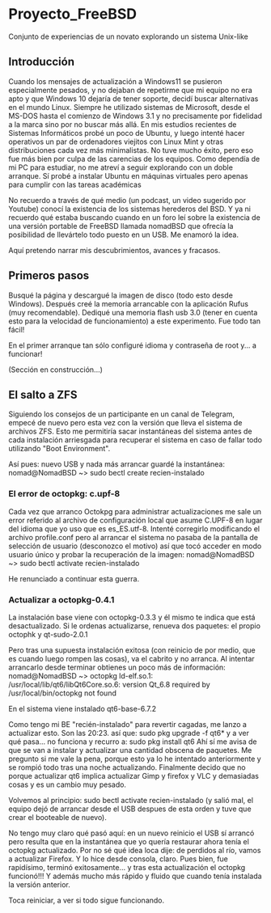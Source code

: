 # Proyecto_FreeBSD
Conjunto de experiencias de un novato explorando un sistema Unix-like

## Introducción


Cuando los mensajes de actualización a Windows11 se pusieron especialmente pesados, y no dejaban de repetirme que mi equipo no era apto y que Windows 10 dejaría de tener soporte, decidí buscar alternativas en el mundo Linux.
Siempre he utilizado sistemas de Microsoft, desde el MS-DOS hasta el comienzo de Windows 3.1 y no precisamente por fidelidad a la marca sino por no buscar más allá.
En mis estudios recientes de Sistemas Informáticos probé un poco de Ubuntu, y luego intenté hacer operativos un par de ordenadores viejitos con Linux Mint y otras distribuciones cada vez más minimalistas. No tuve mucho éxito, pero eso fue más bien por culpa de las carencias de los equipos.
Como dependía de mi PC para estudiar, no me atreví a seguir explorando con un doble arranque. Sí probé a instalar Ubuntu en máquinas virtuales pero apenas para cumplir con las tareas académicas

No recuerdo a través de qué medio (un podcast, un video sugerido por Youtube) conocí la existencia de los sistemas herederos del BSD. Y ya ni recuerdo qué estaba buscando cuando en un foro leí sobre la existencia de una versión portable de FreeBSD llamada nomadBSD que ofrecía la posibilidad de llevártelo todo puesto en un USB. Me enamoró la idea. 

Aquí pretendo narrar mis descubrimientos, avances y fracasos. 


## Primeros pasos

Busqué la página y descargué la imagen de disco (todo esto desde Windows).
Después creé la memoria arrancable con la aplicación Rufus (muy recomendable).
Dediqué una memoria flash usb 3.0 (tener en cuenta esto para la velocidad de funcionamiento) a este experimento.
Fue todo tan fácil!

En el primer arranque tan sólo configuré idioma y contraseña de root y... a funcionar!

(Sección en construcción...)


## El salto a ZFS

Siguiendo los consejos de un participante en un canal de Telegram, empecé de nuevo pero esta vez con la versión que lleva el sistema de archivos ZFS. 
Esto me permitiría sacar instantáneas del sistema antes de cada instalación arriesgada para recuperar el sistema en caso de fallar todo utilizando "Boot Environment".

Así pues: nuevo USB y nada más arrancar guardé la instantánea: 
nomad@NomadBSD ~> sudo bectl create recien-instalado


### El error de octopkg: c.upf-8

Cada vez que arranco Octokpg para administrar actualizaciones me sale un error referido al archivo de configuración local que asume C.UPF-8 en lugar del idioma que yo uso que es es_ES.utf-8. Intenté corregirlo modificando el archivo profile.conf pero al arrancar el sistema no pasaba de la pantalla de selección de usuario (desconozco el motivo) así que tocó acceder en modo usuario único y probar la recuperación de la imagen: 
nomad@NomadBSD ~> sudo bectl activate recien-instalado

He renunciado a continuar esta guerra. 

### Actualizar a octopkg-0.4.1 

La instalación base viene con octopkg-0.3.3 y él mismo te indica que está desactualizado. Si le ordenas actualizarse, renueva dos paquetes: 
el propio octophk y qt-sudo-2.0.1

Pero tras una supuesta instalación exitosa (con reinicio de por medio, que es cuando luego rompen las cosas), va el cabrito y no arranca.
Al intentar arrancarlo desde terminar obtienes un poco más de información: 
nomad@NomadBSD ~> octopkg 
ld-elf.so.1: /usr/local/lib/qt6/libQt6Core.so.6: version Qt_6.8 required by /usr/local/bin/octopkg not found

En el sistema viene instalado qt6-base-6.7.2 

Como tengo mi BE "recién-instalado" para revertir cagadas, me lanzo a actualizar esto. Son las 20:23.
así que:  sudo pkg upgrade -f qt6\* y a ver qué pasa... 
no funciona y recurro a: sudo pkg install qt6
Ahí sí me avisa de que se van a instalar y actualizar una cantidad obscena de paquetes.
Me pregunto si me vale la pena, porque esto ya lo he intentado anteriormente y se rompió todo tras una noche actualizando.
Finalmente decido que no porque actualizar qt6 implica actualizar Gimp y firefox y VLC y demasiadas cosas y es un cambio muy pesado.

Volvemos al principio: sudo bectl activate recien-instalado
(y salió mal, el equipo dejó de arrancar desde el USB despues de esta orden y tuve que crear el booteable de nuevo). 

No tengo muy claro qué pasó aquí: en un nuevo reinicio el USB sí arrancó pero resulta que en la instantánea que yo quería restaurar ahora tenía el octopkg actualizado. Por no sé qué idea loca dije: de perdidos al río, vamos a actualizar Firefox.
Y lo hice desde consola, claro.
Pues bien, fue rapidísimo, terminó exitosamente... y tras esta actualización el octopkg funcionó!!!
Y además mucho más rápido y fluido que cuando tenía instalada la versión anterior.

Toca reiniciar, a ver si todo sigue funcionando. 






